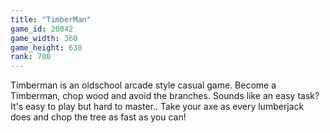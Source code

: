 ```yaml
---
title: "TimberMan"
game_id: 20042
game_width: 360
game_height: 630
rank: 700
---
```

Timberman is an oldschool arcade style casual game. Become a Timberman, chop wood and avoid the branches. Sounds like an easy task? It's easy to play but hard to master..
Take your axe as every lumberjack does and chop the tree as fast as you can!